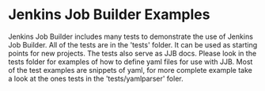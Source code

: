 # Jenkins Job Builder Examples #

Jenkins Job Builder includes many tests to demonstrate the use of Jenkins
Job Builder.  All of the tests are in the 'tests' folder.  It can be used
as starting points for new projects.  The tests also serve as JJB docs.
Please look in the tests folder for examples of how to define yaml files
for use with JJB.  Most of the test examples are snippets of yaml, for
more complete example take a look at the ones tests in the 'tests/yamlparser'
foler.
